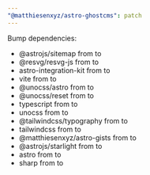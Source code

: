 ```yaml
---
"@matthiesenxyz/astro-ghostcms": patch
---
```


Bump dependencies:

- @astrojs/sitemap from to
- @resvg/resvg-js from to
- astro-integration-kit from to
- vite from to
- @unocss/astro from to
- @unocss/reset from to
- typescript from to
- unocss from to
- @tailwindcss/typography from to
- tailwindcss from to
- @matthiesenxyz/astro-gists from to
- @astrojs/starlight from to
- astro from to
- sharp from to
